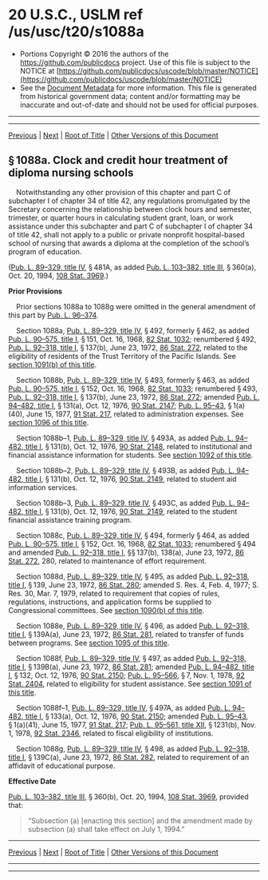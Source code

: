 ---
---

# 20 U.S.C., USLM ref /us/usc/t20/s1088a

* Portions Copyright © 2016 the authors of the https://github.com/publicdocs project.
  Use of this file is subject to the NOTICE at [https://github.com/publicdocs/uscode/blob/master/NOTICE](https://github.com/publicdocs/uscode/blob/master/NOTICE)
* See the [Document Metadata](././../../../../../..//README.md) for more information.
  This file is generated from historical government data; content and/or formatting may be inaccurate and out-of-date and should not be used for official purposes.

----------
----------

[Previous](./../../../../../..//us/usc/t20/ch28/schIV/ptF/m__us_usc_t20_s1088.md) | [Next](./../../../../../..//us/usc/t20/ch28/schIV/ptF/m__us_usc_t20_s1089.md) | [Root of Title](./../../../../../../) | [Other Versions of this Document](https://publicdocs.github.io/go/links?ns=uslm&ref=%2Fus%2Fusc%2Ft20%2Fs1088a)

## § 1088a. Clock and credit hour treatment of diploma nursing schools

    Notwithstanding any other provision of this chapter and part C of subchapter I of chapter 34 of title 42, any regulations promulgated by the Secretary concerning the relationship between clock hours and semester, trimester, or quarter hours in calculating student grant, loan, or work assistance under this subchapter and part C of subchapter I of chapter 34 of title 42, shall not apply to a public or private nonprofit hospital-based school of nursing that awards a diploma at the completion of the school’s program of education.

([Pub. L. 89–329, title IV][/us/pl/89/329/tIV], § 481A, as added [Pub. L. 103–382, title III][/us/pl/103/382/tIII], § 360(a), Oct. 20, 1994, [108 Stat. 3969][/us/stat/108/3969].)

 __Prior Provisions__ 

    Prior sections 1088a to 1088g were omitted in the general amendment of this part by [Pub. L. 96–374][/us/pl/96/374].

    Section 1088a, [Pub. L. 89–329, title IV][/us/pl/89/329/tIV], § 492, formerly § 462, as added [Pub. L. 90–575, title I][/us/pl/90/575/tI], § 151, Oct. 16, 1968, [82 Stat. 1032][/us/stat/82/1032]; renumbered § 492, [Pub. L. 92–318, title I][/us/pl/92/318/tI], § 137(b), June 23, 1972, [86 Stat. 272][/us/stat/86/272], related to the eligibility of residents of the Trust Territory of the Pacific Islands. See [section 1091(b) of this title][/us/usc/t20/s1091/b].

    Section 1088b, [Pub. L. 89–329, title IV][/us/pl/89/329/tIV], § 493, formerly § 463, as added [Pub. L. 90–575, title I][/us/pl/90/575/tI], § 152, Oct. 16, 1968, [82 Stat. 1033][/us/stat/82/1033]; renumbered § 493, [Pub. L. 92–318, title I][/us/pl/92/318/tI], § 137(b), June 23, 1972, [86 Stat. 272][/us/stat/86/272]; amended [Pub. L. 94–482, title I][/us/pl/94/482/tI], § 131(a), Oct. 12, 1976, [90 Stat. 2147][/us/stat/90/2147]; [Pub. L. 95–43][/us/pl/95/43], § 1(a)(40), June 15, 1977, [91 Stat. 217][/us/stat/91/217], related to administration expenses. See [section 1096 of this title][/us/usc/t20/s1096].

    Section 1088b–1, [Pub. L. 89–329, title IV][/us/pl/89/329/tIV], § 493A, as added [Pub. L. 94–482, title I][/us/pl/94/482/tI], § 131(b), Oct. 12, 1976, [90 Stat. 2148][/us/stat/90/2148], related to institutional and financial assistance information for students. See [section 1092 of this title][/us/usc/t20/s1092].

    Section 1088b–2, [Pub. L. 89–329, title IV][/us/pl/89/329/tIV], § 493B, as added [Pub. L. 94–482, title I][/us/pl/94/482/tI], § 131(b), Oct. 12, 1976, [90 Stat. 2149][/us/stat/90/2149], related to student aid information services.

    Section 1088b–3, [Pub. L. 89–329, title IV][/us/pl/89/329/tIV], § 493C, as added [Pub. L. 94–482, title I][/us/pl/94/482/tI], § 131(b), Oct. 12, 1976, [90 Stat. 2149][/us/stat/90/2149], related to the student financial assistance training program.

    Section 1088c, [Pub. L. 89–329, title IV][/us/pl/89/329/tIV], § 494, formerly § 464, as added [Pub. L. 90–575, title I][/us/pl/90/575/tI], § 152, Oct. 16, 1968, [82 Stat. 1033][/us/stat/82/1033]; renumbered § 494 and amended [Pub. L. 92–318, title I][/us/pl/92/318/tI], §§ 137(b), 138(a), June 23, 1972, [86 Stat. 272][/us/stat/86/272], 280, related to maintenance of effort requirement.

    Section 1088d, [Pub. L. 89–329, title IV][/us/pl/89/329/tIV], § 495, as added [Pub. L. 92–318, title I][/us/pl/92/318/tI], § 139, June 23, 1972, [86 Stat. 280][/us/stat/86/280]; amended S. Res. 4, Feb. 4, 1977; S. Res. 30, Mar. 7, 1979, related to requirement that copies of rules, regulations, instructions, and application forms be supplied to Congressional committees. See [section 1090(b) of this title][/us/usc/t20/s1090/b].

    Section 1088e, [Pub. L. 89–329, title IV][/us/pl/89/329/tIV], § 496, as added [Pub. L. 92–318, title I][/us/pl/92/318/tI], § 139A(a), June 23, 1972, [86 Stat. 281][/us/stat/86/281], related to transfer of funds between programs. See [section 1095 of this title][/us/usc/t20/s1095].

    Section 1088f, [Pub. L. 89–329, title IV][/us/pl/89/329/tIV], § 497, as added [Pub. L. 92–318, title I][/us/pl/92/318/tI], § 139B(a), June 23, 1972, [86 Stat. 281][/us/stat/86/281]; amended [Pub. L. 94–482, title I][/us/pl/94/482/tI], § 132, Oct. 12, 1976, [90 Stat. 2150][/us/stat/90/2150]; [Pub. L. 95–566][/us/pl/95/566], § 7, Nov. 1, 1978, [92 Stat. 2404][/us/stat/92/2404], related to eligibility for student assistance. See [section 1091 of this title][/us/usc/t20/s1091].

    Section 1088f–1, [Pub. L. 89–329, title IV][/us/pl/89/329/tIV], § 497A, as added [Pub. L. 94–482, title I][/us/pl/94/482/tI], § 133(a), Oct. 12, 1976, [90 Stat. 2150][/us/stat/90/2150]; amended [Pub. L. 95–43][/us/pl/95/43], § 1(a)(41), June 15, 1977, [91 Stat. 217][/us/stat/91/217]; [Pub. L. 95–561, title XII][/us/pl/95/561/tXII], § 1231(b), Nov. 1, 1978, [92 Stat. 2346][/us/stat/92/2346], related to fiscal eligibility of institutions.

    Section 1088g, [Pub. L. 89–329, title IV][/us/pl/89/329/tIV], § 498, as added [Pub. L. 92–318, title I][/us/pl/92/318/tI], § 139C(a), June 23, 1972, [86 Stat. 282][/us/stat/86/282], related to requirement of an affidavit of educational purpose.

 __Effective Date__ 

[Pub. L. 103–382, title III][/us/pl/103/382/tIII], § 360(b), Oct. 20, 1994, [108 Stat. 3969][/us/stat/108/3969], provided that: 

> “Subsection (a) \[enacting this section\] and the amendment made by subsection (a) shall take effect on July 1, 1994.”

----------

[Previous](./../../../../../..//us/usc/t20/ch28/schIV/ptF/m__us_usc_t20_s1088.md) | [Next](./../../../../../..//us/usc/t20/ch28/schIV/ptF/m__us_usc_t20_s1089.md) | [Root of Title](./../../../../../../) | [Other Versions of this Document](https://publicdocs.github.io/go/links?ns=uslm&ref=%2Fus%2Fusc%2Ft20%2Fs1088a)

----------
----------

[/us/pl/89/329/tIV]: https://publicdocs.github.io/go/links?ns=uslm&ref=%2Fus%2Fpl%2F89%2F329%2FtIV
[/us/pl/103/382/tIII]: https://publicdocs.github.io/go/links?ns=uslm&ref=%2Fus%2Fpl%2F103%2F382%2FtIII
[/us/stat/108/3969]: https://publicdocs.github.io/go/links?ns=uslm&ref=%2Fus%2Fstat%2F108%2F3969
[/us/pl/96/374]: https://publicdocs.github.io/go/links?ns=uslm&ref=%2Fus%2Fpl%2F96%2F374
[/us/pl/89/329/tIV]: https://publicdocs.github.io/go/links?ns=uslm&ref=%2Fus%2Fpl%2F89%2F329%2FtIV
[/us/pl/90/575/tI]: https://publicdocs.github.io/go/links?ns=uslm&ref=%2Fus%2Fpl%2F90%2F575%2FtI
[/us/stat/82/1032]: https://publicdocs.github.io/go/links?ns=uslm&ref=%2Fus%2Fstat%2F82%2F1032
[/us/pl/92/318/tI]: https://publicdocs.github.io/go/links?ns=uslm&ref=%2Fus%2Fpl%2F92%2F318%2FtI
[/us/stat/86/272]: https://publicdocs.github.io/go/links?ns=uslm&ref=%2Fus%2Fstat%2F86%2F272
[/us/usc/t20/s1091/b]: https://publicdocs.github.io/go/links?ns=uslm&ref=%2Fus%2Fusc%2Ft20%2Fs1091%2Fb
[/us/pl/89/329/tIV]: https://publicdocs.github.io/go/links?ns=uslm&ref=%2Fus%2Fpl%2F89%2F329%2FtIV
[/us/pl/90/575/tI]: https://publicdocs.github.io/go/links?ns=uslm&ref=%2Fus%2Fpl%2F90%2F575%2FtI
[/us/stat/82/1033]: https://publicdocs.github.io/go/links?ns=uslm&ref=%2Fus%2Fstat%2F82%2F1033
[/us/pl/92/318/tI]: https://publicdocs.github.io/go/links?ns=uslm&ref=%2Fus%2Fpl%2F92%2F318%2FtI
[/us/stat/86/272]: https://publicdocs.github.io/go/links?ns=uslm&ref=%2Fus%2Fstat%2F86%2F272
[/us/pl/94/482/tI]: https://publicdocs.github.io/go/links?ns=uslm&ref=%2Fus%2Fpl%2F94%2F482%2FtI
[/us/stat/90/2147]: https://publicdocs.github.io/go/links?ns=uslm&ref=%2Fus%2Fstat%2F90%2F2147
[/us/pl/95/43]: https://publicdocs.github.io/go/links?ns=uslm&ref=%2Fus%2Fpl%2F95%2F43
[/us/stat/91/217]: https://publicdocs.github.io/go/links?ns=uslm&ref=%2Fus%2Fstat%2F91%2F217
[/us/usc/t20/s1096]: https://publicdocs.github.io/go/links?ns=uslm&ref=%2Fus%2Fusc%2Ft20%2Fs1096
[/us/pl/89/329/tIV]: https://publicdocs.github.io/go/links?ns=uslm&ref=%2Fus%2Fpl%2F89%2F329%2FtIV
[/us/pl/94/482/tI]: https://publicdocs.github.io/go/links?ns=uslm&ref=%2Fus%2Fpl%2F94%2F482%2FtI
[/us/stat/90/2148]: https://publicdocs.github.io/go/links?ns=uslm&ref=%2Fus%2Fstat%2F90%2F2148
[/us/usc/t20/s1092]: https://publicdocs.github.io/go/links?ns=uslm&ref=%2Fus%2Fusc%2Ft20%2Fs1092
[/us/pl/89/329/tIV]: https://publicdocs.github.io/go/links?ns=uslm&ref=%2Fus%2Fpl%2F89%2F329%2FtIV
[/us/pl/94/482/tI]: https://publicdocs.github.io/go/links?ns=uslm&ref=%2Fus%2Fpl%2F94%2F482%2FtI
[/us/stat/90/2149]: https://publicdocs.github.io/go/links?ns=uslm&ref=%2Fus%2Fstat%2F90%2F2149
[/us/pl/89/329/tIV]: https://publicdocs.github.io/go/links?ns=uslm&ref=%2Fus%2Fpl%2F89%2F329%2FtIV
[/us/pl/94/482/tI]: https://publicdocs.github.io/go/links?ns=uslm&ref=%2Fus%2Fpl%2F94%2F482%2FtI
[/us/stat/90/2149]: https://publicdocs.github.io/go/links?ns=uslm&ref=%2Fus%2Fstat%2F90%2F2149
[/us/pl/89/329/tIV]: https://publicdocs.github.io/go/links?ns=uslm&ref=%2Fus%2Fpl%2F89%2F329%2FtIV
[/us/pl/90/575/tI]: https://publicdocs.github.io/go/links?ns=uslm&ref=%2Fus%2Fpl%2F90%2F575%2FtI
[/us/stat/82/1033]: https://publicdocs.github.io/go/links?ns=uslm&ref=%2Fus%2Fstat%2F82%2F1033
[/us/pl/92/318/tI]: https://publicdocs.github.io/go/links?ns=uslm&ref=%2Fus%2Fpl%2F92%2F318%2FtI
[/us/stat/86/272]: https://publicdocs.github.io/go/links?ns=uslm&ref=%2Fus%2Fstat%2F86%2F272
[/us/pl/89/329/tIV]: https://publicdocs.github.io/go/links?ns=uslm&ref=%2Fus%2Fpl%2F89%2F329%2FtIV
[/us/pl/92/318/tI]: https://publicdocs.github.io/go/links?ns=uslm&ref=%2Fus%2Fpl%2F92%2F318%2FtI
[/us/stat/86/280]: https://publicdocs.github.io/go/links?ns=uslm&ref=%2Fus%2Fstat%2F86%2F280
[/us/usc/t20/s1090/b]: https://publicdocs.github.io/go/links?ns=uslm&ref=%2Fus%2Fusc%2Ft20%2Fs1090%2Fb
[/us/pl/89/329/tIV]: https://publicdocs.github.io/go/links?ns=uslm&ref=%2Fus%2Fpl%2F89%2F329%2FtIV
[/us/pl/92/318/tI]: https://publicdocs.github.io/go/links?ns=uslm&ref=%2Fus%2Fpl%2F92%2F318%2FtI
[/us/stat/86/281]: https://publicdocs.github.io/go/links?ns=uslm&ref=%2Fus%2Fstat%2F86%2F281
[/us/usc/t20/s1095]: https://publicdocs.github.io/go/links?ns=uslm&ref=%2Fus%2Fusc%2Ft20%2Fs1095
[/us/pl/89/329/tIV]: https://publicdocs.github.io/go/links?ns=uslm&ref=%2Fus%2Fpl%2F89%2F329%2FtIV
[/us/pl/92/318/tI]: https://publicdocs.github.io/go/links?ns=uslm&ref=%2Fus%2Fpl%2F92%2F318%2FtI
[/us/stat/86/281]: https://publicdocs.github.io/go/links?ns=uslm&ref=%2Fus%2Fstat%2F86%2F281
[/us/pl/94/482/tI]: https://publicdocs.github.io/go/links?ns=uslm&ref=%2Fus%2Fpl%2F94%2F482%2FtI
[/us/stat/90/2150]: https://publicdocs.github.io/go/links?ns=uslm&ref=%2Fus%2Fstat%2F90%2F2150
[/us/pl/95/566]: https://publicdocs.github.io/go/links?ns=uslm&ref=%2Fus%2Fpl%2F95%2F566
[/us/stat/92/2404]: https://publicdocs.github.io/go/links?ns=uslm&ref=%2Fus%2Fstat%2F92%2F2404
[/us/usc/t20/s1091]: https://publicdocs.github.io/go/links?ns=uslm&ref=%2Fus%2Fusc%2Ft20%2Fs1091
[/us/pl/89/329/tIV]: https://publicdocs.github.io/go/links?ns=uslm&ref=%2Fus%2Fpl%2F89%2F329%2FtIV
[/us/pl/94/482/tI]: https://publicdocs.github.io/go/links?ns=uslm&ref=%2Fus%2Fpl%2F94%2F482%2FtI
[/us/stat/90/2150]: https://publicdocs.github.io/go/links?ns=uslm&ref=%2Fus%2Fstat%2F90%2F2150
[/us/pl/95/43]: https://publicdocs.github.io/go/links?ns=uslm&ref=%2Fus%2Fpl%2F95%2F43
[/us/stat/91/217]: https://publicdocs.github.io/go/links?ns=uslm&ref=%2Fus%2Fstat%2F91%2F217
[/us/pl/95/561/tXII]: https://publicdocs.github.io/go/links?ns=uslm&ref=%2Fus%2Fpl%2F95%2F561%2FtXII
[/us/stat/92/2346]: https://publicdocs.github.io/go/links?ns=uslm&ref=%2Fus%2Fstat%2F92%2F2346
[/us/pl/89/329/tIV]: https://publicdocs.github.io/go/links?ns=uslm&ref=%2Fus%2Fpl%2F89%2F329%2FtIV
[/us/pl/92/318/tI]: https://publicdocs.github.io/go/links?ns=uslm&ref=%2Fus%2Fpl%2F92%2F318%2FtI
[/us/stat/86/282]: https://publicdocs.github.io/go/links?ns=uslm&ref=%2Fus%2Fstat%2F86%2F282
[/us/pl/103/382/tIII]: https://publicdocs.github.io/go/links?ns=uslm&ref=%2Fus%2Fpl%2F103%2F382%2FtIII
[/us/stat/108/3969]: https://publicdocs.github.io/go/links?ns=uslm&ref=%2Fus%2Fstat%2F108%2F3969


